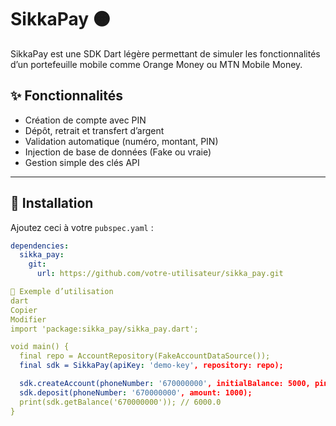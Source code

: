 # SikkaPay 🟠

SikkaPay est une SDK Dart légère permettant de simuler les fonctionnalités d’un portefeuille mobile comme Orange Money ou MTN Mobile Money.

## ✨ Fonctionnalités

- Création de compte avec PIN
- Dépôt, retrait et transfert d’argent
- Validation automatique (numéro, montant, PIN)
- Injection de base de données (Fake ou vraie)
- Gestion simple des clés API

---

## 🚀 Installation

Ajoutez ceci à votre `pubspec.yaml` :

```yaml
dependencies:
  sikka_pay:
    git:
      url: https://github.com/votre-utilisateur/sikka_pay.git

🔧 Exemple d’utilisation
dart
Copier
Modifier
import 'package:sikka_pay/sikka_pay.dart';

void main() {
  final repo = AccountRepository(FakeAccountDataSource());
  final sdk = SikkaPay(apiKey: 'demo-key', repository: repo);

  sdk.createAccount(phoneNumber: '670000000', initialBalance: 5000, pinCode: '1234');
  sdk.deposit(phoneNumber: '670000000', amount: 1000);
  print(sdk.getBalance('670000000')); // 6000.0
}